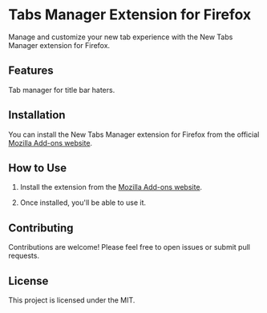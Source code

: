 # Tabs Manager Extension for Firefox


Manage and customize your new tab experience with the New Tabs Manager extension for Firefox.

## Features
Tab manager for title bar haters.

## Installation

You can install the New Tabs Manager extension for Firefox from the official [Mozilla Add-ons website](https://addons.mozilla.org/en-US/firefox/addon/tabs-manager-with-menu-buttons/).

## How to Use

1. Install the extension from the [Mozilla Add-ons website](https://addons.mozilla.org/en-US/firefox/addon/tabs-manager-with-menu-buttons/).

2. Once installed, you'll be able to use it.

## Contributing

Contributions are welcome! Please feel free to open issues or submit pull requests.

## License

This project is licensed under the MIT.
